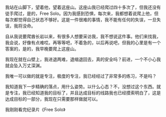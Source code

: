 我站在山脚下，望着他，望着这座山。这座山我已经爬过四十多次了，但我还没有徒手爬过，是的，Free Solo。因为我感到恐惧，每次来，我都想着说爬上他，但每次都觉得自己状态不够好。这是一件很难的事情，我不能有任何的失误，一旦失误，我将没命。

自从我说要爬酋长岩以来，有很多人想要采访我，我不想说这件事。他们来找我，我会说，好像有点难哎。再等等吧，不着急的，以后再说吧，但我的心里是有一个答案的，是的，我早晚要爬上这座山。

我现在就在山壁上，我进退两难，退缩退回去，真的安全吗？前进，一个不小心我就会坠入万丈深渊。

我唯一可以做的就是专注，极度的专注，我已经经过了非常多的练习，不是吗？

我知道我下一步精确的落点，用什么姿势。以什么心态？不，没想过这个东西。就是专注，我已经知道我的目标了，并且达成目标的线路我也已经摸索明白了，这是达成目标的一部分，我现在只需要那样做就可以。

我刚刚看完纪录片《Free Solo》